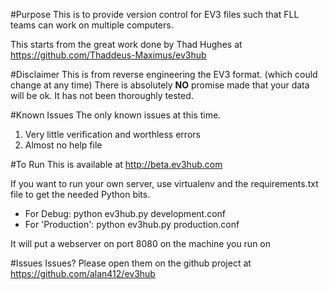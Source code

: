 #Purpose
This is to provide version control for EV3 files such that FLL teams can work on multiple computers.

This starts from the great work done by Thad Hughes at https://github.com/Thaddeus-Maximus/ev3hub

#Disclaimer 
This is from reverse engineering the EV3 format.  (which could change at any time)
There is absolutely **NO** promise made that your data will be ok.   It has not been thoroughly tested.

#Known Issues 
The only known issues at this time.

1. Very little verification and worthless errors
2. Almost no help file

#To Run
This is available at http://beta.ev3hub.com

If you want to run your own server, use virtualenv and the requirements.txt file to get the needed Python bits.

* For Debug: python ev3hub.py development.conf   
* For 'Production': python ev3hub.py production.conf

It will put a webserver on port 8080 on the machine you run on
 
#Issues
Issues?  Please open them on the github project at https://github.com/alan412/ev3hub 
